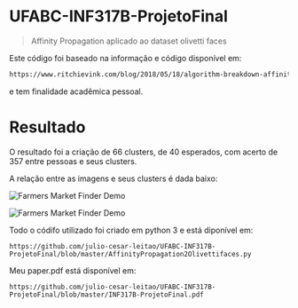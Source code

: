 # UFABC-INF317B-ProjetoFinal
> Affinity Propagation aplicado ao dataset olivetti faces

Este código foi baseado na informação e código disponível em:

```sh
https://www.ritchievink.com/blog/2018/05/18/algorithm-breakdown-affinity-propagation/
```
e tem finalidade acadêmica pessoal.

# Resultado

O resultado foi a criação de 66 clusters, de 40 esperados, com acerto de 357 entre pessoas e seus clusters.

A relação entre as imagens e seus clusters é dada baixo:

![Farmers Market Finder Demo](https://github.com/julio-cesar-leitao/UFABC-INF317B-ProjetoFinal/blob/master/gif-OlivettiFaces.gif)

![Farmers Market Finder Demo](https://github.com/julio-cesar-leitao/UFABC-INF317B-ProjetoFinal/blob/master/gif-OlivettiFaces2.gif)

Todo o códifo utilizado foi criado em python 3 e está diponível em:
```
https://github.com/julio-cesar-leitao/UFABC-INF317B-ProjetoFinal/blob/master/AffinityPropagation2Olivettifaces.py
```

Meu paper.pdf está disponível em:
```
https://github.com/julio-cesar-leitao/UFABC-INF317B-ProjetoFinal/blob/master/INF317B-ProjetoFinal.pdf
```


